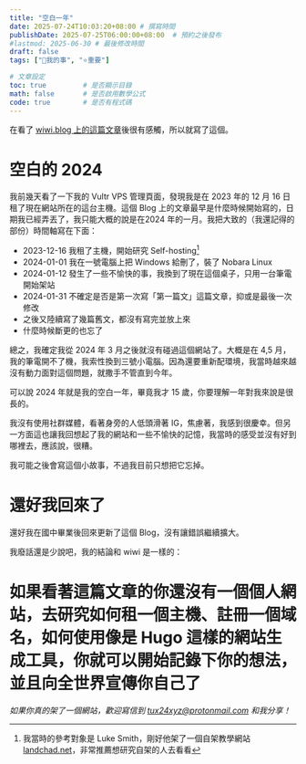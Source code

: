 ```yaml
---
title: "空白一年"
date: 2025-07-24T10:03:20+08:00 # 撰寫時間
publishDate: 2025-07-25T06:00:00+08:00  # 預約之後發布
#lastmod: 2025-06-30 # 最後修改時間
draft: false
tags: ["🐧我的事", "⭐️重要"]

# 文章設定
toc: true         # 是否顯示目錄
math: false       # 是否啟用數學公式
code: true        # 是否有程式碼
---
```


在看了 [wiwi.blog 上的這篇文章](https://wiwi.blog/blog/social-media-lost-decade)後很有感觸，所以就寫了這個。

# 空白的 2024

我前幾天看了一下我的 Vultr VPS 管理頁面，發現我是在 2023 年的 12 月 16 日租了現在網站所在的這台主機。這個 Blog 上的文章最早是什麼時候開始寫的，日期我已經弄丟了，我只能大概的說是在2024 年的一月。我把大致的（我還記得的部份）時間軸寫在下面：

* 2023-12-16 我租了主機，開始研究 Self-hosting[^1]
* 2024-01-01 我在一號電腦上把 Windows 給刪了，裝了 Nobara Linux
* 2024-01-12 發生了一些不愉快的事，我換到了現在這個桌子，只用一台筆電開始架站
* 2024-01-31 不確定是否是第一次寫「第一篇文」這篇文章，抑或是最後一次修改
* 之後又陸續寫了幾篇舊文，都沒有寫完並放上來
* 什麼時候斷更的也忘了

總之，我確定我從 2024 年 3 月之後就沒有碰過這個網站了。大概是在 4,5 月，我的筆電開不了機，我索性換到三號小電腦。因為還要重新配環境，我當時越來越沒有動力面對這個問題，就撒手不管直到今年。

可以說 2024 年就是我的空白一年，畢竟我才 15 歲，你要理解一年對我來說是很長的。

我沒有使用社群媒體，看著身旁的人低頭滑著 IG，焦慮著，我感到很慶幸。但另一方面這也讓我回想起了我的網站和一些不愉快的記憶，我當時的感受並沒有好到哪裡去，應該說，很糟。

我可能之後會寫這個小故事，不過我目前只想把它忘掉。

# 還好我回來了

還好我在國中畢業後回來更新了這個 Blog，沒有讓錯誤繼續擴大。

我廢話還是少說吧，我的結論和 wiwi 是一樣的：

# 如果看著這篇文章的你還沒有一個個人網站，去研究如何租一個主機、註冊一個域名，如何使用像是 Hugo 這樣的網站生成工具，你就可以開始記錄下你的想法，並且向全世界宣傳你自己了

_如果你真的架了一個網站，歡迎寫信到 tux24xyz@protonmail.com 和我分享！_

[^1]: 我當時的參考對象是 Luke Smith，剛好他架了一個自架教學網站 [landchad.net](https://landchad.net)，非常推薦想研究自架的人去看看

